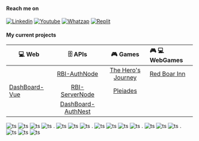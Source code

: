 #### Reach me on
[![Linkedin](https://img.shields.io/badge/LinkedIn-white?style=for-the-badge&logo=linkedin&logoColor=blue)](https://www.linkedin.com/in/fernando-de-alvarenga-medeiros/)
[![Youtube](https://img.shields.io/badge/Youtube-white?style=for-the-badge&logo=youtube&logoColor=red)](https://www.youtube.com/channel/UC4DtvxaUeEZHmqafh5mSOLg)
[![Whatzap](https://img.shields.io/badge/WhatsApp-white?style=for-the-badge&logo=whatsapp&logoColor=green)](https://wa.me/5521965858952?text=linkGithub)
[![Replit](https://img.shields.io/badge/replit-white?style=for-the-badge&logo=replit&logoColor=orange)](https://replit.com/@FernandoMedeir8)

#### My current projects

| 💻 **Web**  |  🗄️ **APIs**  |  🎮 **Games** | 🎮 💻 **WebGames** |
| ----- | :-----: | :-----: | :----- |
| | [RBI-AuthNode](https://github.com/Fernando-Medeiros/RBI-Auth-Node-API) | [The Hero's Journey](https://github.com/Fernando-Medeiros/The-Hero-Journey) | [Red Boar Inn](https://github.com/Fernando-Medeiros/red-boar-inn-game)
| [DashBoard-Vue](https://github.com/Fernando-Medeiros/D-BOARD-Vue) | [RBI-ServerNode](https://github.com/Fernando-Medeiros/RBI-Server-Node-API) | [Pleiades](https://github.com/Fernando-Medeiros/Pleiades) |
| | [DashBoard-AuthNest](https://github.com/Fernando-Medeiros/D-BOARD-Auth-Nest-API)


![ts](https://skillicons.dev/icons?i=typescript)
![ts](https://skillicons.dev/icons?i=javascript)
![ts](https://skillicons.dev/icons?i=cs)
![ts](https://skillicons.dev/icons?i=python)
.
![ts](https://skillicons.dev/icons?i=nodejs)
![ts](https://skillicons.dev/icons?i=nestjs)
![ts](https://skillicons.dev/icons?i=net)
.
![ts](https://skillicons.dev/icons?i=vue)
![ts](https://skillicons.dev/icons?i=html)
![ts](https://skillicons.dev/icons?i=css)
![ts](https://skillicons.dev/icons?i=tailwindcss)
.
![ts](https://skillicons.dev/icons?i=postgres)
![ts](https://skillicons.dev/icons?i=mongo)
![ts](https://skillicons.dev/icons?i=redis)
.
![ts](https://skillicons.dev/icons?i=docker)
![ts](https://skillicons.dev/icons?i=git)
![ts](https://skillicons.dev/icons?i=linux)
